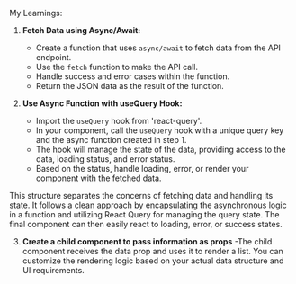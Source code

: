 My Learnings:

1. **Fetch Data using Async/Await:**
   - Create a function that uses `async/await` to fetch data from the API endpoint.
   - Use the `fetch` function to make the API call.
   - Handle success and error cases within the function.
   - Return the JSON data as the result of the function.

2. **Use Async Function with useQuery Hook:**
   - Import the `useQuery` hook from 'react-query'.
   - In your component, call the `useQuery` hook with a unique query key and the async function created in step 1.
   - The hook will manage the state of the data, providing access to the data, loading status, and error status.
   - Based on the status, handle loading, error, or render your component with the fetched data.

This structure separates the concerns of fetching data and handling its state. 
It follows a clean approach by encapsulating the asynchronous logic in a function and utilizing React Query for managing the query state. 
The final component can then easily react to loading, error, or success states.

3. **Create a child component to pass information as props**
   -The child component receives the data prop and uses it to render a list. You can customize the rendering logic based on your actual data structure and UI requirements.